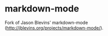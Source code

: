 markdown-mode
==========
Fork of Jason Blevins' markdown-mode (http://jblevins.org/projects/markdown-mode/).
